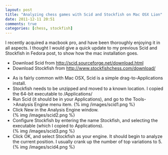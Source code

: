 ```yaml
---
layout: post
title: "Analyzing chess games with Scid and Stockfish on Mac OSX Lion"
date: 2011-12-11 20:51
comments: true
categories: [chess, stockfish]
---
```

I recently acquired a macbook pro, and have been thoroughly enjoying it in all aspects. I thought I would give a quick update to my previous Scid and Stockfish in Fedora post, to show how the mac installation goes.

* Download Scid from http://scid.sourceforge.net/download.html
* Download Stockfish from http://www.stockfishchess.com/download/
<!--more-->
* As is fairly common with Mac OSX, Scid is a simple drag-to-Applications install.  
* Stockfish needs to be unzipped and moved to a known location. I copied the 64-bit executable to /Applications/ 
* Run Scid (it should be in your Applications), and go to the Tools->Analysis Engine menu item. 
{% img /images/scid1.png %}
* Click New in the Analysis Engine window.  
{% img /images/scid2.png %}
* Configure Stockfish by entering the name Stockfish, and selecting the executable (which I copied to Applications).  
{% img /images/scid3.png %}
* Click OK, and select Stockfish as your engine. It should begin to analyze the current position. I usually crank up the number of top variations to 5.  
{% img /images/scid4.png %}
